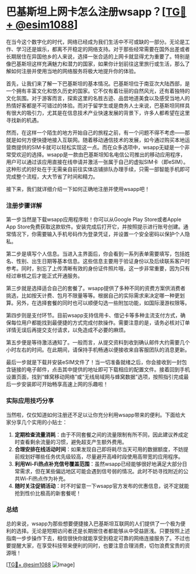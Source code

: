 # 巴基斯坦上网卡怎么注册wsapp？[[TG💪+ @esim1088](https://t.me/s/esim1088)]

在当今这个数字化的时代，网络已经成为我们生活中不可或缺的一部分。无论是工作、学习还是娱乐，都离不开稳定的网络支持。对于那些经常需要在国外出差或者长期居住在异国他乡的人来说，选择一张合适的上网卡就显得尤为重要了。特别是像巴基斯坦这样充满魅力和潜力的国家，如果你计划前往这里旅行或生活，那么了解如何注册并使用当地的网络服务将极大地提升你的体验。

首先，让我们来了解一下巴基斯坦的基本情况。巴基斯坦位于南亚次大陆西部，是一个拥有丰富文化和悠久历史的国家。它不仅有着壮丽的自然风光，还有着独特的文化氛围。对于游客而言，探索这里的名胜古迹、品尝地道美食以及感受当地人的热情好客都是不可错过的体验。而对于留学生或是商务人士来说，巴基斯坦同样具有很大的吸引力，尤其是在信息技术产业快速发展的背景下，许多人都希望在这里寻找新的机遇。

然而，在这样一个陌生的地方开始自己的旅程之前，有一个问题不得不考虑——那就是如何方便快捷地接入互联网。随着移动通信技术的发展，如今通过购买本地运营商提供的SIM卡就可以轻松实现这一点。而在众多选项中，wsapp无疑是一个非常受欢迎的选择。wsapp是一款由巴基斯坦知名电信公司推出的移动应用程序，用户可以通过该应用直接在线申请并激活一张属于自己的虚拟SIM卡（即eSIM）。这种形式的好处在于无需亲自前往实体店铺排队办理手续，只需一部智能手机即可完成整个流程，大大节省了时间和精力。

接下来，我们就详细介绍一下如何正确地注册并使用wsapp吧！

### 注册步骤详解

第一步当然是下载wsapp应用程序啦！你可以从Google Play Store或者Apple App Store免费获取这款软件。安装完成后打开它，并按照提示进行账号创建。通常情况下，你需要输入手机号码作为登录凭证，并设置一个安全密码以保护个人隐私。

第二步是填写个人信息。当进入主界面后，你会看到一系列表单需要填写，包括姓名、性别、出生日期等基本信息。这些信息主要用于验证身份以及后续联系客户时参考。同时，别忘了上传清晰有效的身份证件照片哦，这一步非常重要，因为只有经过审核之后才能正式开通服务。

第三步就是选择适合自己的套餐了。wsapp提供了多种不同的资费方案供消费者挑选，比如按天计费、包月不限量等等。根据自己的实际需求来决定哪一种更划算。另外，在选择套餐的同时也可以顺便勾选一些附加功能，如国际漫游权限等。

第四步则是支付环节。目前wsapp支持信用卡、借记卡等多种主流支付方式，确保每位用户都能找到最便捷的方式完成付款操作。需要注意的是，请务必核对订单详情无误后再提交支付请求，以免造成不必要的麻烦。

第五步便是等待激活通知了。一般而言，从提交资料到收到确认邮件大约需要几个小时左右的时间。在此期间，请保持手机畅通以便接收来自客服团队的消息更新。

最后一步就是下载并安装eSIM文件了！当一切准备就绪之后，你会接收到一封包含链接的电子邮件，点击其中提供的地址即可下载相应的配置文件。接着回到手机设置页面，找到“蜂窝移动网络”或“无线局域网与蜂窝数据”选项，按照指引完成最后一步安装即可开始畅享高速上网的乐趣啦！

### 实际应用技巧分享

当然啦，仅仅知道如何注册还不足以让你充分利用wsapp带来的便利。下面给大家分享几个实用的小贴士：

1. **定期检查流量消耗**：由于不同套餐之间的流量限制有所不同，因此建议养成定时查看剩余流量的习惯，避免超支产生额外费用。
2. **合理安排在线活动时间**：如果发现自己即将耗尽当天可用的数据额度，不妨提前规划好哪些任务优先级较高，尽量避开高峰时段使用高带宽的应用程序。
3. **利用Wi-Fi热点补充信号覆盖范围**：虽然wsapp已经能够很好地满足大部分日常需求，但在某些偏远地区可能会遇到信号弱的情况。此时不妨寻找附近的公共Wi-Fi热点作为补充。
4. **随时关注促销活动**：时不时留意一下wsapp官方发布的优惠信息，说不定就能抢到性价比极高的新套餐呢！

### 总结

总的来说，wsapp为那些想要便捷接入巴基斯坦互联网的人们提供了一个极为便利的选择。无论是短期访问者还是长期居住者都能够从中受益匪浅。只要按照上述指南一步步操作下去，相信很快你就能享受到稳定可靠的网络连接服务了。不过也要提醒大家，在享受科技带来便利的同时，也要注意合理消费，切勿浪费宝贵的资源哦！

[[TG💪+ @esim1088](https://t.me/s/esim1088) ![Image](https://i.postimg.cc/4NQfJmqS/Snipaste-2025-05-13-00-14-12.png)]